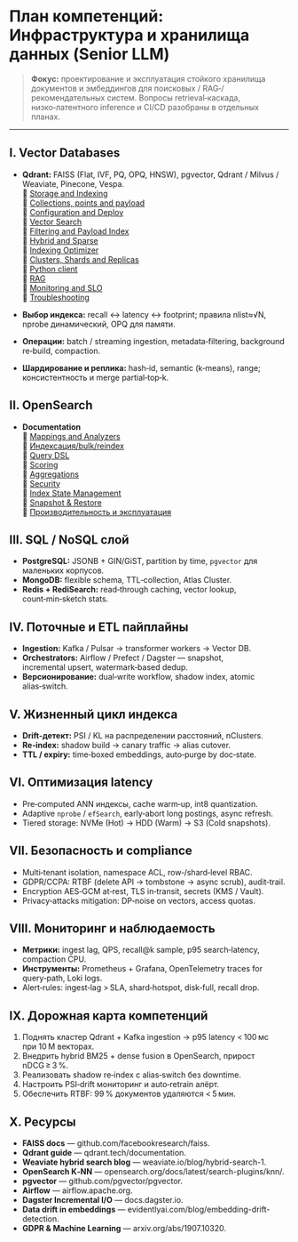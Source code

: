 # План компетенций: Инфраструктура и хранилища данных (Senior LLM)

> **Фокус:** проектирование и эксплуатация стойкого хранилища документов и эмбеддингов для поисковых / RAG‑/ рекомендательных систем. Вопросы retrieval‑каскада, низко‑латентного inference и CI/CD разобраны в отдельных планах.

---

## I. Vector Databases
- **Qdrant:** FAISS (Flat, IVF, PQ, OPQ, HNSW), pgvector, Qdrant / Milvus / Weaviate, Pinecone, Vespa.  
  🔗 [Storage and Indexing]()  
  🔗 [Collections, points and payload]()  
  🔗 [Configuration and Deploy]()  
  🔗 [Vector Search]()  
  🔗 [Filtering and Payload Index]()  
  🔗 [Hybrid and Sparse]()  
  🔗 [Indexing Optimizer]()  
  🔗 [Clusters, Shards and Replicas]()  
  🔗 [Python client]()  
  🔗 [RAG]()  
  🔗 [Monitoring and SLO]()  
  🔗 [Troubleshooting]()  

- **Выбор индекса:** recall ↔ latency ↔ footprint; правила nlist≈√N, nprobe динамический, OPQ для памяти.  
- **Операции:** batch / streaming ingestion, metadata‑filtering, background re‑build, compaction.  
- **Шардирование и реплика:** hash‑id, semantic (k‑means), range; консистентность и merge partial‑top‑k.

## II. OpenSearch
- **Documentation**  
  🔗 [Mappings and Analyzers]()  
  🔗 [Индексация/bulk/reindex]()  
  🔗 [Query DSL]()  
  🔗 [Scoring]()  
  🔗 [Aggregations]()  
  🔗 [Security]()  
  🔗 [Index State Management]()  
  🔗 [Snapshot & Restore]()  
  🔗 [Производительность и эксплуатация]()  

## III. SQL / NoSQL слой
- **PostgreSQL:** JSONB + GIN/GiST, partition by time, `pgvector` для маленьких корпусов.  
- **MongoDB:** flexible schema, TTL‑collection, Atlas Cluster.  
- **Redis + RediSearch:** read‑through caching, vector lookup, count‑min‑sketch stats.

## IV. Поточные и ETL пайплайны
- **Ingestion:** Kafka / Pulsar → transformer workers → Vector DB.  
- **Orchestrators:** Airflow / Prefect / Dagster — snapshot, incremental upsert, watermark‑based dedup.  
- **Версионирование:** dual‑write workflow, shadow index, atomic alias‑switch.

## V. Жизненный цикл индекса
- **Drift‑детект:** PSI / KL на распределении расстояний, nClusters.  
- **Re‑index:** shadow build → canary traffic → alias cutover.  
- **TTL / expiry:** time‑boxed embeddings, auto‑purge by doc‑state.

## VI. Оптимизация latency
- Pre‑computed ANN индексы, cache warm‑up, int8 quantization.  
- Adaptive `nprobe` / `efSearch`, early‑abort long postings, async refresh.  
- Tiered storage: NVMe (Hot) → HDD (Warm) → S3 (Cold snapshots).

## VII. Безопасность и compliance
- Multi‑tenant isolation, namespace ACL, row‑/shard‑level RBAC.  
- GDPR/CCPA: RTBF (delete API → tombstone → async scrub), audit‑trail.  
- Encryption AES‑GCM at‑rest, TLS in‑transit, secrets (KMS / Vault).  
- Privacy‑attacks mitigation: DP‑noise on vectors, access quotas.

## VIII. Мониторинг и наблюдаемость
- **Метрики:** ingest lag, QPS, recall@k sample, p95 search‑latency, compaction CPU.  
- **Инструменты:** Prometheus + Grafana, OpenTelemetry traces for query‑path, Loki logs.  
- Alert‑rules: ingest‑lag > SLA, shard‑hotspot, disk‑full, recall drop.

## IX. Дорожная карта компетенций
1. Поднять кластер Qdrant + Kafka ingestion → p95 latency < 100 мс при 10 M векторах.  
2. Внедрить hybrid BM25 + dense fusion в OpenSearch, прирост nDCG ≥ 3 %.  
3. Реализовать shadow re‑index с alias‑switch без downtime.  
4. Настроить PSI‑drift мониторинг и auto‑retrain алёрт.  
5. Обеспечить RTBF: 99 % документов удаляются < 5 мин.

## X. Ресурсы
- **FAISS docs** — github.com/facebookresearch/faiss.  
- **Qdrant guide** — qdrant.tech/documentation.  
- **Weaviate hybrid search blog** — weaviate.io/blog/hybrid-search-1.  
- **OpenSearch K‑NN** — opensearch.org/docs/latest/search-plugins/knn/.  
- **pgvector** — github.com/pgvector/pgvector.  
- **Airflow** — airflow.apache.org.  
- **Dagster Incremental I/O** — docs.dagster.io.  
- **Data drift in embeddings** — evidentlyai.com/blog/embedding-drift-detection.  
- **GDPR & Machine Learning** — arxiv.org/abs/1907.10320.


